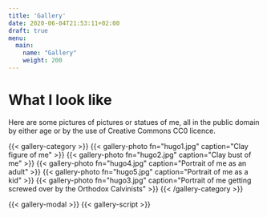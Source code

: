 ```yaml
---
title: 'Gallery'
date: 2020-06-04T21:53:11+02:00
draft: true
menu: 
  main:
    name: "Gallery"
    weight: 200
---
```


# What I look like

Here are some pictures of pictures or statues of me, all in the public domain by
either age or by the use of Creative Commons CC0 licence.

{{< gallery-category >}}
    {{< gallery-photo fn="hugo1.jpg" caption="Clay figure of me" >}}
    {{< gallery-photo fn="hugo2.jpg" caption="Clay bust of me" >}}
    {{< gallery-photo fn="hugo4.jpg" caption="Portrait of me as an adult" >}}
    {{< gallery-photo fn="hugo5.jpg" caption="Portrait of me as a kid" >}}
    {{< gallery-photo fn="hugo3.jpg" caption="Portrait of me getting screwed over by the Orthodox Calvinists" >}}
{{< /gallery-category >}}

{{< gallery-modal >}}
{{< gallery-script >}}
